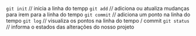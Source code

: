 

`git init` // inicia a linha do tempp
`git add` // adiciona ou atualiza mudanças para irem para a linha do tempo
`git commit` // adiciona um ponto na linha do tempo
`git log` // visualiza os pontos na linha do tempo / commit
`git status` // informa o estados das alterações do nosso projeto 